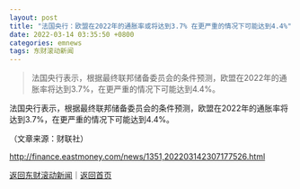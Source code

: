 ```yaml
---
layout: post
title: "法国央行：欧盟在2022年的通胀率或将达到3.7% 在更严重的情况下可能达到4.4%"
date: 2022-03-14 03:35:50 +0800
categories: emnews
tags: 东财滚动新闻
---
```

> 法国央行表示，根据最终联邦储备委员会的条件预测，欧盟在2022年的通胀率将达到3.7%，在更严重的情况下可能达到4.4%。

<p>法国央行表示，根据最终联邦储备委员会的条件预测，欧盟在2022年的通胀率将达到3.7%，在更严重的情况下可能达到4.4%。</p><p class="em_media">（文章来源：财联社）</p>

<http://finance.eastmoney.com/news/1351,202203142307177526.html>

[返回东财滚动新闻](//finews.withounder.com/emnews/)｜[返回首页](//finews.withounder.com/)